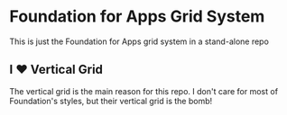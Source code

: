 # Foundation for Apps Grid System

This is just the Foundation for Apps grid system in a stand-alone repo

## I :heart: Vertical Grid

The vertical grid is the main reason for this repo. I don't care for most of Foundation's
styles, but their vertical grid is the bomb!
